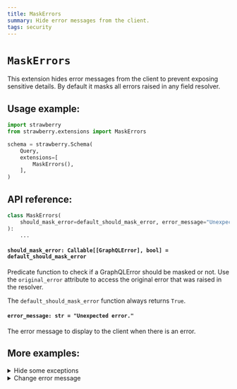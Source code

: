 ```yaml
---
title: MaskErrors
summary: Hide error messages from the client.
tags: security
---
```


# `MaskErrors`

This extension hides error messages from the client to prevent exposing
sensitive details. By default it masks all errors raised in any field resolver.

## Usage example:

```python
import strawberry
from strawberry.extensions import MaskErrors

schema = strawberry.Schema(
    Query,
    extensions=[
        MaskErrors(),
    ],
)
```

## API reference:

```python
class MaskErrors(
    should_mask_error=default_should_mask_error, error_message="Unexpected error."
):
    ...
```

#### `should_mask_error: Callable[[GraphQLError], bool] = default_should_mask_error`

Predicate function to check if a GraphQLError should be masked or not. Use the
`original_error` attribute to access the original error that was raised in the
resolver.

<Note>

The `default_should_mask_error` function always returns `True`.

</Note>

#### `error_message: str = "Unexpected error."`

The error message to display to the client when there is an error.

## More examples:

<details>
  <summary>Hide some exceptions</summary>

```python
import strawberry
from strawberry.extensions import MaskErrors
from graphql.error import GraphQLError


class VisibleError(Exception):
    pass


def should_mask_error(error: GraphQLError) -> bool:
    original_error = error.original_error
    if original_error and isinstance(original_error, VisibleError):
        return False

    return True


schema = strawberry.Schema(
    Query,
    extensions=[
        MaskErrors(should_mask_error=should_mask_error),
    ],
)
```

</details>

<details>
  <summary>Change error message</summary>

```python
import strawberry
from strawberry.extensions import MaskErrors

schema = strawberry.Schema(
    Query,
    extensions=[
        MaskErrors(error_message="Oh no! An error occured. Very sorry about that."),
    ],
)
```

</details>

